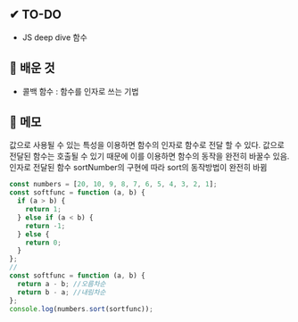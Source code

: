 ## ✔ TO-DO

- JS deep dive 함수

## 💾 배운 것

- 콜백 함수 : 함수를 인자로 쓰는 기법

## 📝 메모

값으로 사용될 수 있는 특성을 이용하면 함수의 인자로 함수로 전달 할 수 있다. 값으로 전달된 함수는 호출될 수 있기 때문에
이를 이용하면 함수의 동작을 완전히 바꿀수 있음. 인자로 전달된 함수 sortNumber의 구현에 따라 sort의 동작방법이 완전히 바뀜

```javascript
const numbers = [20, 10, 9, 8, 7, 6, 5, 4, 3, 2, 1];
const softfunc = function (a, b) {
  if (a > b) {
    return 1;
  } else if (a < b) {
    return -1;
  } else {
    return 0;
  }
};
//
const softfunc = function (a, b) {
  return a - b; //오름차순
  return b - a; //내림차순
};
console.log(numbers.sort(sortfunc));
```
